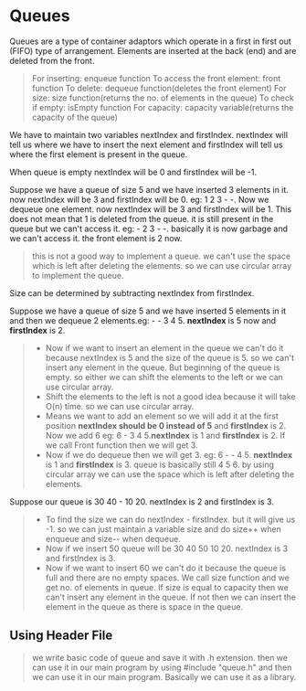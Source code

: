 # Queues

Queues are a type of container adaptors which operate in a first in first out (FIFO) type of arrangement. Elements are inserted at the back (end) and are deleted from the front.

>For inserting: enqueue function
>To access the front element: front function
>To delete: dequeue function(deletes the front element)
>For size: size function(returns the no. of elements in the queue)
>To check if empty: isEmpty function
>For capacity: capacity variable(returns the capacity of the queue)

We have to maintain two variables nextIndex and firstIndex. nextIndex will tell us where we have to insert the next element and firstIndex will tell us where the first element is present in the queue.

When queue is empty nextIndex will be 0 and firstIndex will be -1.

Suppose we have a queue of size 5 and we have inserted 3 elements in it. now nextIndex will be 3 and firstIndex will be 0. eg: 1 2 3 - -.
Now we dequeue one element. now nextIndex will be 3 and firstIndex will be 1.
This does not mean that 1 is deleted from the queue. it is still present in the queue but we can't access it. eg: - 2 3 - -. basically it is now garbage and we can't access it. the front element is 2 now.

>this is not a good way to implement a queue. we can't use the space which is left after deleting the elements. so we can use circular array to implement the queue.

Size can be determined by subtracting nextIndex from firstIndex.

Suppose we have a queue of size 5 and we have inserted 5 elements in it and then we dequeue 2 elements.eg: - - 3 4 5. **nextIndex** is 5 now and **firstIndex** is 2.

> - Now if we want to insert an element in the queue we can't do it because nextIndex is 5 and the size of the queue is 5. so we can't insert any element in the queue. But beginning of the queue is empty. so either we can shift the elements to the left or we can use circular array.
> - Shift the elements to the left is not a good idea because it will take O(n) time. so we can use circular array.
> - Means we want to add an element so we will add it at the first position **nextIndex should be 0 instead of 5** and **firstIndex** is 2. Now we add 6 eg: 6 - 3 4 5.**nextIndex** is 1 and **firstIndex** is 2.
If we call Front function then we will get 3.
> - Now if we do dequeue then we will get 3. eg: 6 - - 4 5. **nextIndex** is 1 and **firstIndex** is 3.
queue is basically still 4 5 6. by using circular array we can use the space which is left after deleting the elements.

Suppose our queue is 30 40 - 10 20. nextIndex is 2 and firstIndex is 3.

> - To find the size we can do nextIndex - firstIndex. but it will give us -1. so we can just maintain a variable size and do size++ when enqueue and size-- when dequeue.
> - Now if we insert 50 queue will be 30 40 50 10 20. nextIndex is 3 and firstIndex is 3.
> - Now if we want to insert 60 we can't do it because the queue is full and there are no empty spaces.
We call size function and we get no. of elements in queue. If size is equal to capacity then we can't insert any element in the queue. If not then we can insert the element in the queue as there is space in the queue.

## Using Header File

> we write basic code of queue and save it with .h extension. then we can use it in our main program by using #include "queue.h" and then we can use it in our main program. Basically we can use it as a library.

```cpp
